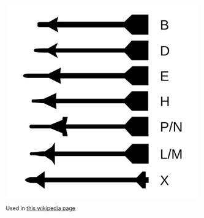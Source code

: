 ![The vector graphic](3-optimized.svg)

Used in [this wikipedia page](https://en.wikipedia.org/wiki/AIM-9_Sidewinder)

